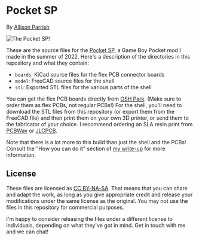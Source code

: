 # Pocket SP

By [Allison Parrish](https://www.decontextualize.com/)

![The Pocket SP!](http://posts.decontextualize.com/pocket-sp/2V3A2433-crop.jpg)

These are the source files for the [Pocket
SP](https://posts.decontextualize.com/pocket-sp/), a Game Boy Pocket mod I made
in the summer of 2022. Here's a description of the directories in this
repository and what they contain:

* `boards`: KiCad source files for the flex PCB connector boards
* `model`: FreeCAD source files for the shell
* `stl`: Exported STL files for the various parts of the shell

You can get the flex PCB boards directly from [OSH
Park](https://oshpark.com/shared_projects/3J882cTI). (Make sure to order them
as flex PCBs, not regular PCBs!) For the shell, you'll need to download the STL
files from this repository (or export them from the FreeCAD file) and then
print them on your own 3D printer, or send them to the fabricator of your
choice. I recommend ordering an SLA resin print from
[PCBWay](https://pcbway.com/) or [JLCPCB](https://jlcpcb.com/).

Note that there is a lot more to this build than just the shell and the PCBs!
Consult the "How you can do it" section of [my
write-up](http://posts.decontextualize.com/pocket-sp/) for more information.

## License

These files are licensed as [CC
BY-NA-SA](https://creativecommons.org/licenses/by-nc-sa/4.0/). That means that
you can share and adapt the work, as long as you give appropriate credit and
release your modifications under the same license as the original. You may not
use the files in this repository for commercial purposes.

I'm happy to consider releasing the files under a different license to
individuals, depending on what they've got in mind. Get in touch with me and we
can chat!
